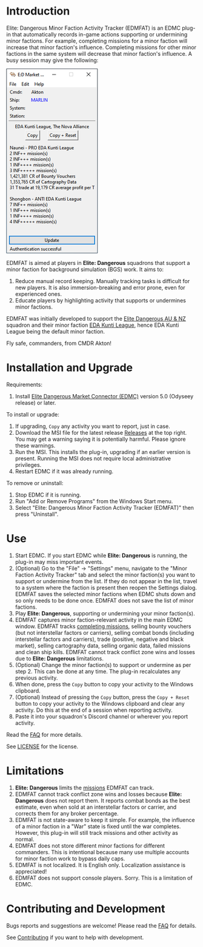 # Introduction

Elite: Dangerous Minor Faction Activity Tracker (EDMFAT) is an EDMC plug-in that automatically records in-game actions supporting or undermining minor factions. For example, completing missions for a minor faction will increase that minor faction's influence. Completing missions for other minor factions in the same system will decrease that minor faction's influence. A busy session may give the following:

![Sample EDMFAT Screenshot](doc/EDMFAT.png)

EDMFAT is aimed at players in **Elite: Dangerous** squadrons that support a minor faction for background simulation (BGS) work. It aims to:
1. Reduce manual record keeping. Manually tracking tasks is difficult for new players. It is also immersion-breaking and error prone, even for experienced ones.
2. Educate players by highlighting activity that supports or undermines minor factions. 

EDMFAT was initially developed to support the [Elite Dangerous AU & NZ](https://inara.cz/squadron/687/) squadron and their minor faction [EDA Kunti League](https://inara.cz/galaxy-minorfaction/33400/), hence EDA Kunti League being the default minor faction.

Fly safe, commanders, from CMDR Akton!

# Installation and Upgrade

Requirements:
1. Install [Elite Dangerous Market Connector (EDMC)](https://github.com/EDCD/EDMarketConnector/wiki/Installation-&-Setup) version 5.0 (Odyseey release) or later.

To install or upgrade:
1. If upgrading, `Copy` any activity you want to report, just in case.
2. Download the MSI file for the latest release [Releases](https://github.com/anthonylangsworth/EDMFAT/releases) at the top right. You may get a warning saying it is potentially harmful. Please ignore these warnings.
3. Run the MSI. This installs the plug-in, upgrading if an earlier version is present. Running the MSI does not require local administrative privileges.
4. Restart EDMC if it was already running.

To remove or uninstall:
1. Stop EDMC if it is running.
2. Run "Add or Remove Programs" from the Windows Start menu.
3. Select "Elite: Dangerous Minor Faction Activity Tracker (EDMFAT)" then press "Uninstall".

# Use

1. Start EDMC. If you start EDMC while **Elite: Dangerous** is running, the plug-in may miss important events.
2. (Optional) Go to the "File" -> "Settings" menu, navigate to the "Minor Faction Activity Tracker" tab and select the minor faction(s) you want to support or undermine from the list. If they do not appear in the list, travel to a system where the faction is present then reopen the Settings dialog. EDMFAT saves the selected minor factions when EDMC shuts down and so only needs to be done once. EDMFAT does not save the list of minor factions.
3. Play **Elite: Dangerous**, supporting or undermining your minor faction(s). 
4. EDMFAT captures minor faction-relevant activity in the main EDMC window. EDMFAT tracks [completing missions](doc/missions.md), selling bounty vouchers (but not interstellar factors or carriers), selling combat bonds (including interstellar factors and carriers), trade (positive, negative and black market), selling cartography data, selling organic data, failed missions and clean ship kills. EDMFAT cannot track conflict zone wins and losses due to  **Elite: Dangerous** limitations. 
5. (Optional) Change the minor faction(s) to support or undermine as per step 2. This can be done at any time. The plug-in recalculates any previous activity.
6. When done, press the `Copy` button to copy your activity to the Windows clipboard.
6. (Optional) Instead of pressing the `Copy` button, press the `Copy + Reset` button to copy your activity to the Windows clipboard and clear any activity. Do this at the end of a session when reporting activity.
7. Paste it into your squadron's Discord channel or wherever you report activity.

Read the [FAQ](doc/faq.md) for more details.

See [LICENSE](LICENSE) for the license.

# Limitations

1. **Elite: Dangerous** limits the [missions](doc/missions.md) EDMFAT can track.
2. EDMFAT cannot track conflict zone wins and losses because **Elite: Dangerous** does not report them. It reports combat bonds as the best estimate, even when sold at an interstellar factors or carrier, and corrects them for any broker percentage.
3. EDMFAT is not state-aware to keep it simple. For example, the influence of a minor faction in a "War" state is fixed until the war completes. However, this plug-in will still track missions and other activity as normal.
4. EDMFAT does not store different minor factions for different commanders. This is intentional because many use multiple accounts for minor faction work to bypass daily caps.
5. EDMFAT is not localized. It is English only. Localization assistance is appreciated!
6. EDMFAT does not support console players. Sorry. This is a limitation of EDMC.

# Contributing and Development

Bugs reports and suggestions are welcome! Please read the [FAQ](doc/faq.md) for details.

See [Contributing](doc/contributing.md) if you want to help with development.

